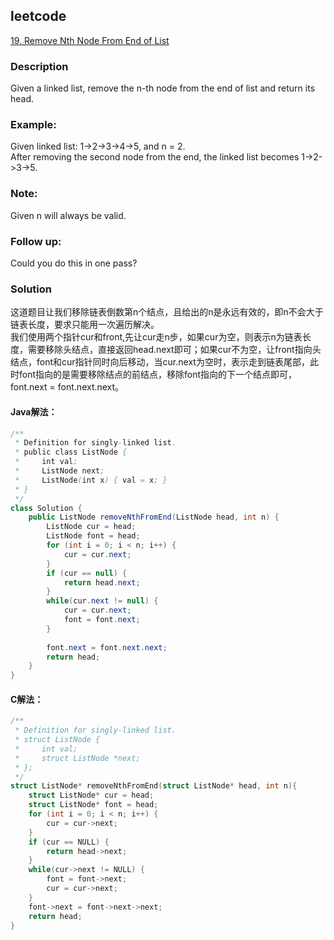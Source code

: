 ## leetcode  
[19. Remove Nth Node From End of List](https://leetcode.com/problems/reverse-linked-list/)

### Description
Given a linked list, remove the n-th node from the end of list and return its head.  
### Example:  
Given linked list: 1->2->3->4->5, and n = 2.  
After removing the second node from the end, the linked list becomes 1->2->3->5.  
### Note:  
Given n will always be valid.  
### Follow up:  
Could you do this in one pass?  

### Solution    
这道题目让我们移除链表倒数第n个结点，且给出的n是永远有效的，即n不会大于链表长度，要求只能用一次遍历解决。  
我们使用两个指针cur和front,先让cur走n步，如果cur为空，则表示n为链表长度，需要移除头结点，直接返回head.next即可；如果cur不为空，让front指向头结点，font和cur指针同时向后移动，当cur.next为空时，表示走到链表尾部，此时font指向的是需要移除结点的前结点，移除font指向的下一个结点即可，font.next = font.next.next。

#### Java解法：
```Java
/**
 * Definition for singly-linked list.
 * public class ListNode {
 *     int val;
 *     ListNode next;
 *     ListNode(int x) { val = x; }
 * }
 */
class Solution {
    public ListNode removeNthFromEnd(ListNode head, int n) {
        ListNode cur = head;
        ListNode font = head;
        for (int i = 0; i < n; i++) {
            cur = cur.next;
        }
        if (cur == null) {
            return head.next;
        }
        while(cur.next != null) {
            cur = cur.next;
            font = font.next;
        }
        
        font.next = font.next.next;
        return head;
    }
}
```
#### C解法：
```C
/**
 * Definition for singly-linked list.
 * struct ListNode {
 *     int val;
 *     struct ListNode *next;
 * };
 */
struct ListNode* removeNthFromEnd(struct ListNode* head, int n){
    struct ListNode* cur = head;
    struct ListNode* font = head;
    for (int i = 0; i < n; i++) {
        cur = cur->next;
    }
    if (cur == NULL) {
        return head->next;
    }
    while(cur->next != NULL) {
        font = font->next;
        cur = cur->next;
    }
    font->next = font->next->next;
    return head;
}
```
